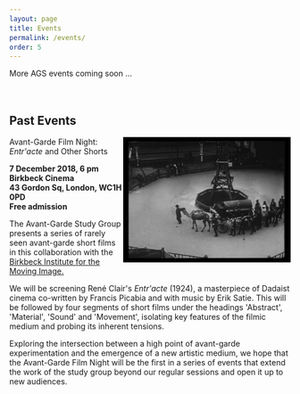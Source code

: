 ```yaml
---
layout: page
title: Events
permalink: /events/
order: 5
---
```


More AGS events coming soon ...  
<br><br>

## Past Events

<div>
  <img style="display:block; float:right;" width=300px src="/images/Entracte.png"/>
  <p class="event-title"> Avant-Garde Film Night: <i>Entr'acte</i> and Other Shorts</p>
  <p><b>7 December 2018, 6 pm<br>Birkbeck Cinema<br>43 Gordon Sq, London, WC1H 0PD<br>Free admission<br></b>
  </p>
  <p>The Avant-Garde Study Group presents a series of rarely seen avant-garde short films in this collaboration with the <a href="http://blogs.bbk.ac.uk/bimi/" traget="_blank">Birkbeck Institute for the Moving Image.</a></p>
  <p>We will be screening René Clair's <i>Entr'acte</i> (1924), a masterpiece of Dadaist cinema co-written by Francis Picabia and with music by Erik Satie. This will be followed by four segments of short films under the headings 'Abstract', 'Material', 'Sound' and 'Movement', isolating key features of the filmic medium and probing its inherent tensions.</p>
  <p>Exploring the intersection between a high point of avant-garde experimentation and the emergence of a new artistic medium, we hope that the Avant-Garde Film Night will be the first in a series of events that extend the work of the study group beyond our regular sessions and open it up to new audiences.</p>
<div>
